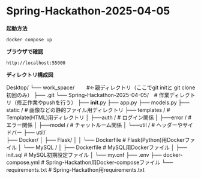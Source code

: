 # Spring-Hackathon-2025-04-05

**起動方法**
```
docker compose up
```

**ブラウザで確認**
```
http://localhost:55000
```

**ディレクトリ構成図**

Desktop/
└── work_space/ 　　#←親ディレクトリ（ここでgit initと git clone初回のみ）
    ├── .git
    └── Spring-Hackathon-2025-04-05/　# 作業ディレクトリ（修正作業やpushを行う）
        ├── __init__.py
        ├── app.py
        ├── models.py
        ├── static /                  # 画像などの静的ファイル用ディレクトリ
        ├── templates /               # Template(HTML)用ディレクトリ
        │   ├──auth /                 # ログイン関係
        │   ├──error /                # エラー関係
        │   ├──model /                # チャットルーム関係
        │   └──util /                 # ヘッダーやサイドバー
        ├── util/                     
        ├── Docker/
        │   ├── Flask/
        │   │   └── Dockerfile           # Flask(Python)用Dockerファイル
        │   └── MySQL /
        │       ├── Dockerfile           # MySQL用Dockerファイル
        │       ├── init.sql             # MySQL初期設定ファイル
        │       └── my.cnf
        ├── .env
        ├── docker-compose.yml         # Spring-Hackathon用Docker-composeファイル
        └── requirements.txt           # Spring-Hackathon用requirements.txt
